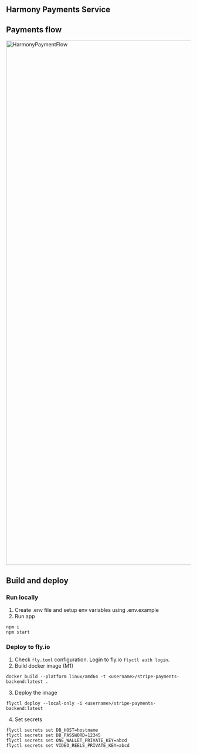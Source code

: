## Harmony Payments Service

## Payments flow
<img width="1429" alt="HarmonyPaymentFlow" src="https://user-images.githubusercontent.com/8803471/216304320-79a5dce7-5bd2-4ddb-8653-860f76810163.png">

## Build and deploy
### Run locally
1) Create .env file and setup env variables using .env.example
2) Run app
```shell
npm i
npm start
```
### Deploy to fly.io
1) Check `fly.toml` configuration. Login to fly.io `flyctl auth login`.
2) Build docker image (M1)
```shell
docker build --platform linux/amd64 -t <username>/stripe-payments-backend:latest .
```
3) Deploy the image
```shell
flyctl deploy --local-only -i <username>/stripe-payments-backend:latest
```
4) Set secrets
```shell
flyctl secrets set DB_HOST=hostname
flyctl secrets set DB_PASSWORD=12345
flyctl secrets set ONE_WALLET_PRIVATE_KEY=abcd
flyctl secrets set VIDEO_REELS_PRIVATE_KEY=abcd
```
